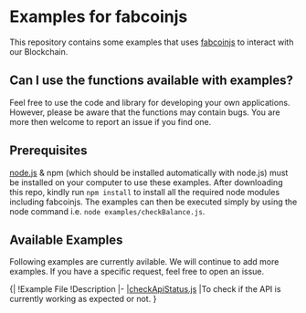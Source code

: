 # Examples for fabcoinjs
This repository contains some examples that uses [fabcoinjs](https://www.npmjs.com/package/fabcoinjs) to interact with our Blockchain. 

## Can I use the functions available with examples?
Feel free to use the code and library for developing your own applications. However, please be aware that the functions may contain bugs. You are more then welcome to report an issue if you find one.

## Prerequisites
[node.js](https://nodejs.org/en/) & npm (which should be installed automatically with node.js) must be installed on your computer to use these examples.
After downloading this repo, kindly run `npm install` to install all the required node modules including fabcoinjs.
The examples can then be executed simply by using the node command i.e. `node examples/checkBalance.js`. 

## Available Examples
Following examples are currently avilable. We will continue to add more examples. If you have a specific request, feel free to open an issue.

{|
!Example File
!Description
|-
|[checkApiStatus.js](examples/checkapistatus.js)
|To check if the API is currently working as expected or not.
}
